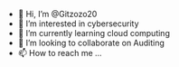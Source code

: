 - 👋 Hi, I’m @Gitzozo20
- 👀 I’m interested in cybersecurity
- 🌱 I’m currently learning cloud computing
- 💞️ I’m looking to collaborate on Auditing
- 📫 How to reach me ...

<!---
Gitzozo20/Gitzozo20 is a ✨ special ✨ repository because its `README.md` (this file) appears on your GitHub profile.
You can click the Preview link to take a look at your changes.
--->
